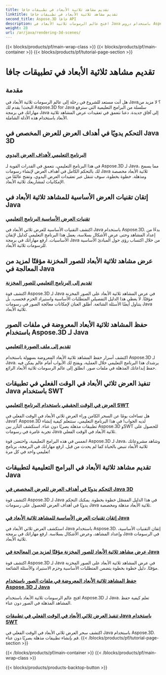 ```yaml
---
title: تقديم مشاهد ثلاثية الأبعاد في تطبيقات جافا
linktitle: تقديم مشاهد ثلاثية الأبعاد في تطبيقات جافا
second_title: Aspose.3D جافا API
description: افتح عالم الرسومات ثلاثية الأبعاد في Java باستخدام دروس Aspose.3D. أتقن العرض اليدوي والتقنيات الأساسية ومعالجة الصور والعرض في الوقت الفعلي دون عناء.
weight: 28
url: /ar/java/rendering-3d-scenes/
---
```


{{< blocks/products/pf/main-wrap-class >}}
{{< blocks/products/pf/main-container >}}
{{< blocks/products/pf/tutorial-page-section >}}

# تقديم مشاهد ثلاثية الأبعاد في تطبيقات جافا

## مقدمة

هل أنت مستعد للشروع في رحلة إلى عالم الرسومات ثلاثية الأبعاد في Java؟ لا مزيد من البحث! يقدم لك Aspose.3D for Java سلسلة من البرامج التعليمية التي سترفع مهاراتك في برمجة Java إلى آفاق جديدة. دعنا نتعمق في تعقيدات عرض المشاهد ثلاثية الأبعاد باستخدام هذه الأدلة الشاملة.

## التحكم يدويًا في أهداف العرض للعرض المخصص في Java 3D
### [البرنامج التعليمي لأهداف العرض اليدوي](./manual-render-targets/)

في هذا البرنامج التعليمي، نتعمق في القدرات القوية لـ Aspose.3D لـ Java، مما يسمح لك بالتحكم الكامل في أهداف العرض لإنشاء رسومات Java ثلاثية الأبعاد مخصصة ومذهلة. خطوة بخطوة، سوف تتنقل عبر تعقيدات العرض اليدوي، وتفتح عالمًا من الإمكانيات لمشاريعك ثلاثية الأبعاد.

## إتقان تقنيات العرض الأساسية للمشاهد ثلاثية الأبعاد في Java
### [تقنيات العرض الأساسية البرنامج التعليمي](./basic-rendering/)

اكتشف التقنيات الأساسية للعرض ثلاثي الأبعاد في Java باستخدام Aspose.3D. بدءًا من إعداد المشاهد وحتى عرض الأشكال بسلاسة، يعمل هذا البرنامج التعليمي كدليل لإتقان الأساسيات. ارفع مهاراتك في برمجة Java من خلال اكتساب رؤى حول المبادئ الأساسية للرسومات ثلاثية الأبعاد.

## عرض مشاهد ثلاثية الأبعاد للصور المخزنة مؤقتًا لمزيد من المعالجة في Java
### [تقديم إلى البرنامج التعليمي للصور المخزنة](./render-to-buffered-image/)

اكتشف قوة Aspose.3D لـ Java في عرض المشاهد ثلاثية الأبعاد على الصور المخزنة مؤقتًا. لا يغطي هذا الدليل التفصيلي المتطلبات الأساسية واستيراد الحزم فحسب، بل يتناول أيضًا الأسئلة الشائعة. أطلق العنان لإمكانات معالجة الصور في رسومات Java ثلاثية الأبعاد.

## حفظ المشاهد ثلاثية الأبعاد المعروضة في ملفات الصور باستخدام Aspose.3D لـ Java
### [تقديم إلى ملف الصورة التعليمي](./render-to-file/)

اكتشف أسرار حفظ المشاهد ثلاثية الأبعاد المعروضة بسهولة باستخدام Aspose.3D لـ Java. يرشدك هذا البرنامج التعليمي خلال العملية، ويفتح لك الأبواب أمام عالم يمكن فيه حفظ إبداعاتك المذهلة في ملفات صور. انطلق إلى عالم الرسومات ثلاثية الأبعاد الرائع.

## تنفيذ العرض ثلاثي الأبعاد في الوقت الفعلي في تطبيقات Java باستخدام SWT
### [العرض في الوقت الحقيقي باستخدام البرنامج التعليمي SWT](./real-time-rendering-swt/)

هل تساءلت يومًا عن السحر الكامن وراء العرض ثلاثي الأبعاد في الوقت الفعلي في Java؟ Aspose.3D لديه الجواب! في هذا البرنامج التعليمي، ستتعلم كيفية إنشاء تطبيقات مذهلة بصريًا دون عناء. استكشف التآزر بين Aspose.3D وSWT للحصول على تجربة غامرة في رسومات Java ثلاثية الأبعاد في الوقت الفعلي.

انغمس في هذه البرامج التعليمية، واحتضن قوة Aspose.3D لـ Java، وشاهد مشروعاتك ثلاثية الأبعاد تنبض بالحياة كما لم يحدث من قبل. ارفع مهاراتك في البرمجة، برنامج تعليمي واحد في كل مرة!
## تقديم مشاهد ثلاثية الأبعاد في البرامج التعليمية لتطبيقات Java
### [التحكم يدويًا في أهداف العرض للعرض المخصص في Java 3D](./manual-render-targets/)
اكتشف قوة Aspose.3D لـ Java في هذا الدليل المفصّل خطوة بخطوة. يمكنك التحكم يدويًا في أهداف العرض للحصول على رسومات Java ثلاثية الأبعاد مذهلة ومخصصة.
### [إتقان تقنيات العرض الأساسية للمشاهد ثلاثية الأبعاد في Java](./basic-rendering/)
استكشف العرض ثلاثي الأبعاد في Java باستخدام Aspose.3D. إتقان التقنيات الأساسية، وإعداد المشاهد، وعرض الأشكال بسلاسة. ارفع مهاراتك في برمجة Java في الرسومات ثلاثية الأبعاد.
### [عرض مشاهد ثلاثية الأبعاد للصور المخزنة مؤقتًا لمزيد من المعالجة في Java](./render-to-buffered-image/)
اكتشف قوة Aspose.3D لـ Java في عرض المشاهد ثلاثية الأبعاد على الصور المخزنة مؤقتًا. دليل خطوة بخطوة يتضمن المتطلبات الأساسية وحزم الاستيراد والأسئلة الشائعة.
### [حفظ المشاهد ثلاثية الأبعاد المعروضة في ملفات الصور باستخدام Aspose.3D لـ Java](./render-to-file/)
افتح عالم الرسومات ثلاثية الأبعاد باستخدام Aspose.3D لـ Java. تعلم كيفية حفظ المشاهد المذهلة في الصور دون عناء.
### [تنفيذ العرض ثلاثي الأبعاد في الوقت الفعلي في تطبيقات Java باستخدام SWT](./real-time-rendering-swt/)
اكتشف سحر العرض ثلاثي الأبعاد في الوقت الفعلي في Java باستخدام Aspose.3D. قم بإنشاء تطبيقات مذهلة بصريًا دون عناء.
{{< /blocks/products/pf/tutorial-page-section >}}

{{< /blocks/products/pf/main-container >}}
{{< /blocks/products/pf/main-wrap-class >}}

{{< blocks/products/products-backtop-button >}}
